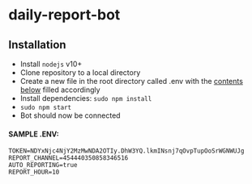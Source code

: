 # daily-report-bot

## Installation

- Install `nodejs` v10+
- Clone repository to a local directory
- Create a new file in the root directory called .env with the [contents below](#sample-env) filled accordingly
- Install dependencies: `sudo npm install`
- `sudo npm start`
- Bot should now be connected


#### SAMPLE .ENV:
```
TOKEN=NDYxNjc4NjY2MzMwNDA2OTIy.DhW3YQ.lkmINsnj7qOvpTupOoSrWGNWUJg
REPORT_CHANNEL=454440350858346516
AUTO_REPORTING=true
REPORT_HOUR=10
```
